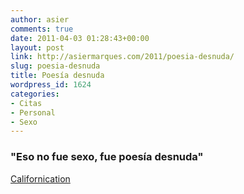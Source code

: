 ```yaml
---
author: asier
comments: true
date: 2011-04-03 01:28:43+00:00
layout: post
link: http://asiermarques.com/2011/poesia-desnuda/
slug: poesia-desnuda
title: Poesía desnuda
wordpress_id: 1624
categories:
- Citas
- Personal
- Sexo
---
```


### "Eso no fue sexo, fue poesía desnuda"




[Californication](http://es.wikipedia.org/wiki/Californication_(serie_de_televisi%C3%B3n))
